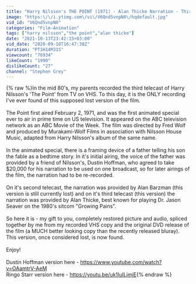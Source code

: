 ```yaml
---
title: "Harry Nilsson's THE POINT (1971) - Alan Thicke Narration - Third Telecast Restoration"
image: "https:\/\/i.ytimg.com\/vi\/V6Qnd5vnpN0\/hqdefault.jpg"
vid_id: "V6Qnd5vnpN0"
categories: "Film-Animation"
tags: ["harry nilsson","the point","alan thicke"]
date: "2021-10-13T23:42:15+03:00"
vid_date: "2020-09-18T16:47:38Z"
duration: "PT1H14M31S"
viewcount: "76934"
likeCount: "1990"
dislikeCount: "27"
channel: "Stephen Grey"
---
```

{% raw %}In the mid 80's, my parents recorded the third telecast of Harry Nilsson's 'The Point' from TV on VHS. To this day, it is the ONLY recording I've ever found of this supposed lost version of the film. <br /><br />The Point first aired February 2, 1971, and was the first animated special ever to air in prime time on US television. It appeared on the ABC television network as an ABC Movie of the Week. The film was directed by Fred Wolf and produced by Murakami-Wolf Films in association with Nilsson House Music, adapted from Harry Nilsson's album of the same name. <br /><br />In the animated special, there is a framing device of a father telling his son the fable as a bedtime story. In it's initial airing, the voice of the father was provided by a friend of Nilsson's, Dustin Hoffman, who agreed to take $20,000 for his narration to be used on one broadcast, so for later airings of the film, the narration had to be re-recorded. <br /><br />On it's second telecast, the narration was provided by Alan Barzman (this version is still currently lost) and on it's third telecast (this version) the narration was provided by Alan Thicke, best known for playing Dr. Jason Seaver on the 1980's sitcom &quot;Growing Pains&quot;.<br /><br />So here it is - my gift to you, completely restored picture and audio, spliced together by me from my recorded VHS copy and the original DVD release of the film (a MUCH better looking copy than the recently released bluray). This version, once considered lost, is now found.<br /><br />Enjoy!<br /><br />Dustin Hoffman version here - <a rel="nofollow" target="blank" href="https://www.youtube.com/watch?v=OAamtrV-AeM">https://www.youtube.com/watch?v=OAamtrV-AeM</a><br />Ringo Starr version here -  <a rel="nofollow" target="blank" href="https://youtu.be/uk1IuILjmjE">https://youtu.be/uk1IuILjmjE</a>{% endraw %}
